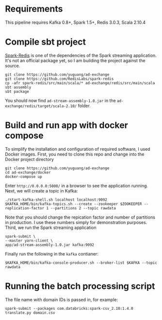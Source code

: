 
Requirements
============
This pipeline requires Kafka 0.8+, Spark 1.5+, Redis 3.0.3, Scala 2.10.4

Compile sbt project
===================
[Spark-Redis](https://github.com/RedisLabs/spark-redis) is one of the dependencies of the Spark streaming application.
It's not an official package yet, so I am building the project against the source.

    git clone https://github.com/yuguang/ad-exchange
    git clone https://github.com/RedisLabs/spark-redis
    cp -afr spark-redis/src/main/scala/* ad-exchange/redis/src/main/scala
    sbt assembly
    sbt package

You should now find `ad-stream-assembly-1.0.jar` in the `ad-exchange/redis/target/scala-2.10/` folder.

Build and run app with docker compose
=====================================
To simplify the installation and configuration of required software, I used Docker images.
First, you need to clone this repo and change into the Docker project directory

    git clone https://github.com/yuguang/ad-exchange
    cd ad-exchange/docker
    docker-compose up

Enter `http://0.0.0.0:5000/` in a browser to see the application running.
Next, we will create a topic in Kafka:

    ./start-kafka-shell.sh localhost localhost:9092
    $KAFKA_HOME/bin/kafka-topics.sh --create --zookeeper $ZOOKEEPER --replication-factor 1 --partitions 2 --topic rawdata

Note that you should change the repication factor and number of partitions in production.
I use these numbers simply for demonstration purposes.
Third, we run the Spark streaming application

    spark-submit \
    --master yarn-client \
    app/ad-stream-assembly-1.0.jar kafka:9092

Finally run the following in the `kafka` contianer:

    $KAFKA_HOME/bin/kafka-console-producer.sh --broker-list $KAFKA --topic rawdata

Running the batch processing script
======================
The file name with domain IDs is passed in, for example:

    spark-submit --packages com.databricks:spark-csv_2.10:1.4.0 translate.py domain.csv